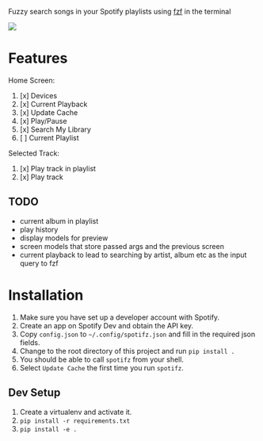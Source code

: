 Fuzzy search songs in your Spotify playlists using [fzf](https://github.com/junegunn/fzf) in the terminal

[![](/assets/search_demo.gif)](https://junkmechanic.github.io/searching-in-spotify-playlists-with-fzf/)

# Features

Home Screen:
  1. [x] Devices
  2. [x] Current Playback
  3. [x] Update Cache
  4. [x] Play/Pause
  5. [x] Search My Library
  6. [ ] Current Playlist

Selected Track:
  1. [x] Play track in playlist
  3. [x] Play track

## TODO
 - current album in playlist
 - play history
 - display models for preview
 - screen models that store passed args and the previous screen
 - current playback to lead to searching by artist, album etc as the input query to fzf


# Installation

  1. Make sure you have set up a developer account with Spotify.
  2. Create an app on Spotify Dev and obtain the API key.
  3. Copy `config.json` to `~/.config/spotifz.json` and fill in the required json fields.
  4. Change to the root directory of this project and run `pip install .`
  5. You should be able to call `spotifz` from your shell.
  6. Select `Update Cache` the first time you run `spotifz`.

## Dev Setup

  1. Create a virtualenv and activate it.
  2. `pip install -r requirements.txt`
  3. `pip install -e .`
